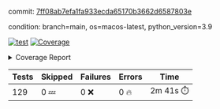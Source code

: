 commit: [7ff08ab7efa1fa933ecda65170b3662d6587803e](https://github.com/rcmdnk/homebrew-file/tree/7ff08ab7efa1fa933ecda65170b3662d6587803e)

condition: branch=main, os=macos-latest, python_version=3.9

[![test](https://github.com/rcmdnk/homebrew-file/actions/workflows/test.yml/badge.svg)](https://github.com/rcmdnk/homebrew-file/actions/runs/17569468487)
<a href="https://github.com/rcmdnk/homebrew-file/blob/7ff08ab7efa1fa933ecda65170b3662d6587803e/README.md"><img alt="Coverage" src="https://img.shields.io/badge/Coverage-61%25-yellow.svg" /></a><details><summary>Coverage Report </summary><table><tr><th>File</th><th>Stmts</th><th>Miss</th><th>Cover</th><th>Missing</th></tr><tbody><tr><td colspan="5"><b>bin</b></td></tr><tr><td>&nbsp; &nbsp;<a href="https://github.com/rcmdnk/homebrew-file/blob/7ff08ab7efa1fa933ecda65170b3662d6587803e/bin/brew-file">brew-file</a></td><td>2222</td><td>857</td><td>61%</td><td><a href="https://github.com/rcmdnk/homebrew-file/blob/7ff08ab7efa1fa933ecda65170b3662d6587803e/bin/brew-file#L56-L62">56&ndash;62</a>, <a href="https://github.com/rcmdnk/homebrew-file/blob/7ff08ab7efa1fa933ecda65170b3662d6587803e/bin/brew-file#L149">149</a>, <a href="https://github.com/rcmdnk/homebrew-file/blob/7ff08ab7efa1fa933ecda65170b3662d6587803e/bin/brew-file#L161">161</a>, <a href="https://github.com/rcmdnk/homebrew-file/blob/7ff08ab7efa1fa933ecda65170b3662d6587803e/bin/brew-file#L164">164</a>, <a href="https://github.com/rcmdnk/homebrew-file/blob/7ff08ab7efa1fa933ecda65170b3662d6587803e/bin/brew-file#L213">213</a>, <a href="https://github.com/rcmdnk/homebrew-file/blob/7ff08ab7efa1fa933ecda65170b3662d6587803e/bin/brew-file#L307">307</a>, <a href="https://github.com/rcmdnk/homebrew-file/blob/7ff08ab7efa1fa933ecda65170b3662d6587803e/bin/brew-file#L310">310</a>, <a href="https://github.com/rcmdnk/homebrew-file/blob/7ff08ab7efa1fa933ecda65170b3662d6587803e/bin/brew-file#L378-L380">378&ndash;380</a>, <a href="https://github.com/rcmdnk/homebrew-file/blob/7ff08ab7efa1fa933ecda65170b3662d6587803e/bin/brew-file#L389-L390">389&ndash;390</a>, <a href="https://github.com/rcmdnk/homebrew-file/blob/7ff08ab7efa1fa933ecda65170b3662d6587803e/bin/brew-file#L484">484</a>, <a href="https://github.com/rcmdnk/homebrew-file/blob/7ff08ab7efa1fa933ecda65170b3662d6587803e/bin/brew-file#L490-L493">490&ndash;493</a>, <a href="https://github.com/rcmdnk/homebrew-file/blob/7ff08ab7efa1fa933ecda65170b3662d6587803e/bin/brew-file#L531-L555">531&ndash;555</a>, <a href="https://github.com/rcmdnk/homebrew-file/blob/7ff08ab7efa1fa933ecda65170b3662d6587803e/bin/brew-file#L559-L567">559&ndash;567</a>, <a href="https://github.com/rcmdnk/homebrew-file/blob/7ff08ab7efa1fa933ecda65170b3662d6587803e/bin/brew-file#L699">699</a>, <a href="https://github.com/rcmdnk/homebrew-file/blob/7ff08ab7efa1fa933ecda65170b3662d6587803e/bin/brew-file#L821-L825">821&ndash;825</a>, <a href="https://github.com/rcmdnk/homebrew-file/blob/7ff08ab7efa1fa933ecda65170b3662d6587803e/bin/brew-file#L838-L843">838&ndash;843</a>, <a href="https://github.com/rcmdnk/homebrew-file/blob/7ff08ab7efa1fa933ecda65170b3662d6587803e/bin/brew-file#L854">854</a>, <a href="https://github.com/rcmdnk/homebrew-file/blob/7ff08ab7efa1fa933ecda65170b3662d6587803e/bin/brew-file#L871">871</a>, <a href="https://github.com/rcmdnk/homebrew-file/blob/7ff08ab7efa1fa933ecda65170b3662d6587803e/bin/brew-file#L875-L883">875&ndash;883</a>, <a href="https://github.com/rcmdnk/homebrew-file/blob/7ff08ab7efa1fa933ecda65170b3662d6587803e/bin/brew-file#L892-L895">892&ndash;895</a>, <a href="https://github.com/rcmdnk/homebrew-file/blob/7ff08ab7efa1fa933ecda65170b3662d6587803e/bin/brew-file#L897-L900">897&ndash;900</a>, <a href="https://github.com/rcmdnk/homebrew-file/blob/7ff08ab7efa1fa933ecda65170b3662d6587803e/bin/brew-file#L902-L905">902&ndash;905</a>, <a href="https://github.com/rcmdnk/homebrew-file/blob/7ff08ab7efa1fa933ecda65170b3662d6587803e/bin/brew-file#L907-L910">907&ndash;910</a>, <a href="https://github.com/rcmdnk/homebrew-file/blob/7ff08ab7efa1fa933ecda65170b3662d6587803e/bin/brew-file#L921-L939">921&ndash;939</a>, <a href="https://github.com/rcmdnk/homebrew-file/blob/7ff08ab7efa1fa933ecda65170b3662d6587803e/bin/brew-file#L991-L1002">991&ndash;1002</a>, <a href="https://github.com/rcmdnk/homebrew-file/blob/7ff08ab7efa1fa933ecda65170b3662d6587803e/bin/brew-file#L1005-L1033">1005&ndash;1033</a>, <a href="https://github.com/rcmdnk/homebrew-file/blob/7ff08ab7efa1fa933ecda65170b3662d6587803e/bin/brew-file#L1049-L1064">1049&ndash;1064</a>, <a href="https://github.com/rcmdnk/homebrew-file/blob/7ff08ab7efa1fa933ecda65170b3662d6587803e/bin/brew-file#L1106">1106</a>, <a href="https://github.com/rcmdnk/homebrew-file/blob/7ff08ab7efa1fa933ecda65170b3662d6587803e/bin/brew-file#L1122-L1127">1122&ndash;1127</a>, <a href="https://github.com/rcmdnk/homebrew-file/blob/7ff08ab7efa1fa933ecda65170b3662d6587803e/bin/brew-file#L1131-L1133">1131&ndash;1133</a>, <a href="https://github.com/rcmdnk/homebrew-file/blob/7ff08ab7efa1fa933ecda65170b3662d6587803e/bin/brew-file#L1137-L1140">1137&ndash;1140</a>, <a href="https://github.com/rcmdnk/homebrew-file/blob/7ff08ab7efa1fa933ecda65170b3662d6587803e/bin/brew-file#L1144-L1146">1144&ndash;1146</a>, <a href="https://github.com/rcmdnk/homebrew-file/blob/7ff08ab7efa1fa933ecda65170b3662d6587803e/bin/brew-file#L1150-L1152">1150&ndash;1152</a>, <a href="https://github.com/rcmdnk/homebrew-file/blob/7ff08ab7efa1fa933ecda65170b3662d6587803e/bin/brew-file#L1156-L1158">1156&ndash;1158</a>, <a href="https://github.com/rcmdnk/homebrew-file/blob/7ff08ab7efa1fa933ecda65170b3662d6587803e/bin/brew-file#L1162-L1164">1162&ndash;1164</a>, <a href="https://github.com/rcmdnk/homebrew-file/blob/7ff08ab7efa1fa933ecda65170b3662d6587803e/bin/brew-file#L1168-L1170">1168&ndash;1170</a>, <a href="https://github.com/rcmdnk/homebrew-file/blob/7ff08ab7efa1fa933ecda65170b3662d6587803e/bin/brew-file#L1174-L1176">1174&ndash;1176</a>, <a href="https://github.com/rcmdnk/homebrew-file/blob/7ff08ab7efa1fa933ecda65170b3662d6587803e/bin/brew-file#L1180-L1183">1180&ndash;1183</a>, <a href="https://github.com/rcmdnk/homebrew-file/blob/7ff08ab7efa1fa933ecda65170b3662d6587803e/bin/brew-file#L1187-L1189">1187&ndash;1189</a>, <a href="https://github.com/rcmdnk/homebrew-file/blob/7ff08ab7efa1fa933ecda65170b3662d6587803e/bin/brew-file#L1207">1207</a>, <a href="https://github.com/rcmdnk/homebrew-file/blob/7ff08ab7efa1fa933ecda65170b3662d6587803e/bin/brew-file#L1257-L1259">1257&ndash;1259</a>, <a href="https://github.com/rcmdnk/homebrew-file/blob/7ff08ab7efa1fa933ecda65170b3662d6587803e/bin/brew-file#L1262">1262</a>, <a href="https://github.com/rcmdnk/homebrew-file/blob/7ff08ab7efa1fa933ecda65170b3662d6587803e/bin/brew-file#L1268">1268</a>, <a href="https://github.com/rcmdnk/homebrew-file/blob/7ff08ab7efa1fa933ecda65170b3662d6587803e/bin/brew-file#L1290-L1293">1290&ndash;1293</a>, <a href="https://github.com/rcmdnk/homebrew-file/blob/7ff08ab7efa1fa933ecda65170b3662d6587803e/bin/brew-file#L1375">1375</a>, <a href="https://github.com/rcmdnk/homebrew-file/blob/7ff08ab7efa1fa933ecda65170b3662d6587803e/bin/brew-file#L1413">1413</a>, <a href="https://github.com/rcmdnk/homebrew-file/blob/7ff08ab7efa1fa933ecda65170b3662d6587803e/bin/brew-file#L1450">1450</a>, <a href="https://github.com/rcmdnk/homebrew-file/blob/7ff08ab7efa1fa933ecda65170b3662d6587803e/bin/brew-file#L1453">1453</a>, <a href="https://github.com/rcmdnk/homebrew-file/blob/7ff08ab7efa1fa933ecda65170b3662d6587803e/bin/brew-file#L1465">1465</a>, <a href="https://github.com/rcmdnk/homebrew-file/blob/7ff08ab7efa1fa933ecda65170b3662d6587803e/bin/brew-file#L1467">1467</a>, <a href="https://github.com/rcmdnk/homebrew-file/blob/7ff08ab7efa1fa933ecda65170b3662d6587803e/bin/brew-file#L1502-L1503">1502&ndash;1503</a>, <a href="https://github.com/rcmdnk/homebrew-file/blob/7ff08ab7efa1fa933ecda65170b3662d6587803e/bin/brew-file#L1515-L1518">1515&ndash;1518</a>, <a href="https://github.com/rcmdnk/homebrew-file/blob/7ff08ab7efa1fa933ecda65170b3662d6587803e/bin/brew-file#L1548-L1579">1548&ndash;1579</a>, <a href="https://github.com/rcmdnk/homebrew-file/blob/7ff08ab7efa1fa933ecda65170b3662d6587803e/bin/brew-file#L1586">1586</a>, <a href="https://github.com/rcmdnk/homebrew-file/blob/7ff08ab7efa1fa933ecda65170b3662d6587803e/bin/brew-file#L1588">1588</a>, <a href="https://github.com/rcmdnk/homebrew-file/blob/7ff08ab7efa1fa933ecda65170b3662d6587803e/bin/brew-file#L1597-L1598">1597&ndash;1598</a>, <a href="https://github.com/rcmdnk/homebrew-file/blob/7ff08ab7efa1fa933ecda65170b3662d6587803e/bin/brew-file#L1603">1603</a>, <a href="https://github.com/rcmdnk/homebrew-file/blob/7ff08ab7efa1fa933ecda65170b3662d6587803e/bin/brew-file#L1609">1609</a>, <a href="https://github.com/rcmdnk/homebrew-file/blob/7ff08ab7efa1fa933ecda65170b3662d6587803e/bin/brew-file#L1613-L1624">1613&ndash;1624</a>, <a href="https://github.com/rcmdnk/homebrew-file/blob/7ff08ab7efa1fa933ecda65170b3662d6587803e/bin/brew-file#L1627-L1632">1627&ndash;1632</a>, <a href="https://github.com/rcmdnk/homebrew-file/blob/7ff08ab7efa1fa933ecda65170b3662d6587803e/bin/brew-file#L1643-L1663">1643&ndash;1663</a>, <a href="https://github.com/rcmdnk/homebrew-file/blob/7ff08ab7efa1fa933ecda65170b3662d6587803e/bin/brew-file#L1691">1691</a>, <a href="https://github.com/rcmdnk/homebrew-file/blob/7ff08ab7efa1fa933ecda65170b3662d6587803e/bin/brew-file#L1730-L1737">1730&ndash;1737</a>, <a href="https://github.com/rcmdnk/homebrew-file/blob/7ff08ab7efa1fa933ecda65170b3662d6587803e/bin/brew-file#L1744-L1752">1744&ndash;1752</a>, <a href="https://github.com/rcmdnk/homebrew-file/blob/7ff08ab7efa1fa933ecda65170b3662d6587803e/bin/brew-file#L1768">1768</a>, <a href="https://github.com/rcmdnk/homebrew-file/blob/7ff08ab7efa1fa933ecda65170b3662d6587803e/bin/brew-file#L1778">1778</a>, <a href="https://github.com/rcmdnk/homebrew-file/blob/7ff08ab7efa1fa933ecda65170b3662d6587803e/bin/brew-file#L1784">1784</a>, <a href="https://github.com/rcmdnk/homebrew-file/blob/7ff08ab7efa1fa933ecda65170b3662d6587803e/bin/brew-file#L1794">1794</a>, <a href="https://github.com/rcmdnk/homebrew-file/blob/7ff08ab7efa1fa933ecda65170b3662d6587803e/bin/brew-file#L1803-L1804">1803&ndash;1804</a>, <a href="https://github.com/rcmdnk/homebrew-file/blob/7ff08ab7efa1fa933ecda65170b3662d6587803e/bin/brew-file#L1808">1808</a>, <a href="https://github.com/rcmdnk/homebrew-file/blob/7ff08ab7efa1fa933ecda65170b3662d6587803e/bin/brew-file#L1814">1814</a>, <a href="https://github.com/rcmdnk/homebrew-file/blob/7ff08ab7efa1fa933ecda65170b3662d6587803e/bin/brew-file#L1820-L1824">1820&ndash;1824</a>, <a href="https://github.com/rcmdnk/homebrew-file/blob/7ff08ab7efa1fa933ecda65170b3662d6587803e/bin/brew-file#L1840-L1847">1840&ndash;1847</a>, <a href="https://github.com/rcmdnk/homebrew-file/blob/7ff08ab7efa1fa933ecda65170b3662d6587803e/bin/brew-file#L1854-L1858">1854&ndash;1858</a>, <a href="https://github.com/rcmdnk/homebrew-file/blob/7ff08ab7efa1fa933ecda65170b3662d6587803e/bin/brew-file#L1862">1862</a>, <a href="https://github.com/rcmdnk/homebrew-file/blob/7ff08ab7efa1fa933ecda65170b3662d6587803e/bin/brew-file#L1875-L1876">1875&ndash;1876</a>, <a href="https://github.com/rcmdnk/homebrew-file/blob/7ff08ab7efa1fa933ecda65170b3662d6587803e/bin/brew-file#L1897-L2024">1897&ndash;2024</a>, <a href="https://github.com/rcmdnk/homebrew-file/blob/7ff08ab7efa1fa933ecda65170b3662d6587803e/bin/brew-file#L2027-L2036">2027&ndash;2036</a>, <a href="https://github.com/rcmdnk/homebrew-file/blob/7ff08ab7efa1fa933ecda65170b3662d6587803e/bin/brew-file#L2049">2049</a>, <a href="https://github.com/rcmdnk/homebrew-file/blob/7ff08ab7efa1fa933ecda65170b3662d6587803e/bin/brew-file#L2054">2054</a>, <a href="https://github.com/rcmdnk/homebrew-file/blob/7ff08ab7efa1fa933ecda65170b3662d6587803e/bin/brew-file#L2059-L2098">2059&ndash;2098</a>, <a href="https://github.com/rcmdnk/homebrew-file/blob/7ff08ab7efa1fa933ecda65170b3662d6587803e/bin/brew-file#L2108-L2135">2108&ndash;2135</a>, <a href="https://github.com/rcmdnk/homebrew-file/blob/7ff08ab7efa1fa933ecda65170b3662d6587803e/bin/brew-file#L2139-L2205">2139&ndash;2205</a>, <a href="https://github.com/rcmdnk/homebrew-file/blob/7ff08ab7efa1fa933ecda65170b3662d6587803e/bin/brew-file#L2212-L2215">2212&ndash;2215</a>, <a href="https://github.com/rcmdnk/homebrew-file/blob/7ff08ab7efa1fa933ecda65170b3662d6587803e/bin/brew-file#L2224-L2227">2224&ndash;2227</a>, <a href="https://github.com/rcmdnk/homebrew-file/blob/7ff08ab7efa1fa933ecda65170b3662d6587803e/bin/brew-file#L2236-L2239">2236&ndash;2239</a>, <a href="https://github.com/rcmdnk/homebrew-file/blob/7ff08ab7efa1fa933ecda65170b3662d6587803e/bin/brew-file#L2248-L2251">2248&ndash;2251</a>, <a href="https://github.com/rcmdnk/homebrew-file/blob/7ff08ab7efa1fa933ecda65170b3662d6587803e/bin/brew-file#L2260-L2281">2260&ndash;2281</a>, <a href="https://github.com/rcmdnk/homebrew-file/blob/7ff08ab7efa1fa933ecda65170b3662d6587803e/bin/brew-file#L2291-L2309">2291&ndash;2309</a>, <a href="https://github.com/rcmdnk/homebrew-file/blob/7ff08ab7efa1fa933ecda65170b3662d6587803e/bin/brew-file#L2318-L2328">2318&ndash;2328</a>, <a href="https://github.com/rcmdnk/homebrew-file/blob/7ff08ab7efa1fa933ecda65170b3662d6587803e/bin/brew-file#L2331-L2346">2331&ndash;2346</a>, <a href="https://github.com/rcmdnk/homebrew-file/blob/7ff08ab7efa1fa933ecda65170b3662d6587803e/bin/brew-file#L2349-L2361">2349&ndash;2361</a>, <a href="https://github.com/rcmdnk/homebrew-file/blob/7ff08ab7efa1fa933ecda65170b3662d6587803e/bin/brew-file#L2364-L2376">2364&ndash;2376</a>, <a href="https://github.com/rcmdnk/homebrew-file/blob/7ff08ab7efa1fa933ecda65170b3662d6587803e/bin/brew-file#L2383">2383</a>, <a href="https://github.com/rcmdnk/homebrew-file/blob/7ff08ab7efa1fa933ecda65170b3662d6587803e/bin/brew-file#L2387-L2394">2387&ndash;2394</a>, <a href="https://github.com/rcmdnk/homebrew-file/blob/7ff08ab7efa1fa933ecda65170b3662d6587803e/bin/brew-file#L2401-L2402">2401&ndash;2402</a>, <a href="https://github.com/rcmdnk/homebrew-file/blob/7ff08ab7efa1fa933ecda65170b3662d6587803e/bin/brew-file#L2431">2431</a>, <a href="https://github.com/rcmdnk/homebrew-file/blob/7ff08ab7efa1fa933ecda65170b3662d6587803e/bin/brew-file#L2437">2437</a>, <a href="https://github.com/rcmdnk/homebrew-file/blob/7ff08ab7efa1fa933ecda65170b3662d6587803e/bin/brew-file#L2445-L2449">2445&ndash;2449</a>, <a href="https://github.com/rcmdnk/homebrew-file/blob/7ff08ab7efa1fa933ecda65170b3662d6587803e/bin/brew-file#L2460-L2463">2460&ndash;2463</a>, <a href="https://github.com/rcmdnk/homebrew-file/blob/7ff08ab7efa1fa933ecda65170b3662d6587803e/bin/brew-file#L2470">2470</a>, <a href="https://github.com/rcmdnk/homebrew-file/blob/7ff08ab7efa1fa933ecda65170b3662d6587803e/bin/brew-file#L2477">2477</a>, <a href="https://github.com/rcmdnk/homebrew-file/blob/7ff08ab7efa1fa933ecda65170b3662d6587803e/bin/brew-file#L2481">2481</a>, <a href="https://github.com/rcmdnk/homebrew-file/blob/7ff08ab7efa1fa933ecda65170b3662d6587803e/bin/brew-file#L2484">2484</a>, <a href="https://github.com/rcmdnk/homebrew-file/blob/7ff08ab7efa1fa933ecda65170b3662d6587803e/bin/brew-file#L2506-L2539">2506&ndash;2539</a>, <a href="https://github.com/rcmdnk/homebrew-file/blob/7ff08ab7efa1fa933ecda65170b3662d6587803e/bin/brew-file#L2560">2560</a>, <a href="https://github.com/rcmdnk/homebrew-file/blob/7ff08ab7efa1fa933ecda65170b3662d6587803e/bin/brew-file#L2577-L2578">2577&ndash;2578</a>, <a href="https://github.com/rcmdnk/homebrew-file/blob/7ff08ab7efa1fa933ecda65170b3662d6587803e/bin/brew-file#L2582">2582</a>, <a href="https://github.com/rcmdnk/homebrew-file/blob/7ff08ab7efa1fa933ecda65170b3662d6587803e/bin/brew-file#L2587-L2588">2587&ndash;2588</a>, <a href="https://github.com/rcmdnk/homebrew-file/blob/7ff08ab7efa1fa933ecda65170b3662d6587803e/bin/brew-file#L2594-L2614">2594&ndash;2614</a>, <a href="https://github.com/rcmdnk/homebrew-file/blob/7ff08ab7efa1fa933ecda65170b3662d6587803e/bin/brew-file#L2618-L2628">2618&ndash;2628</a>, <a href="https://github.com/rcmdnk/homebrew-file/blob/7ff08ab7efa1fa933ecda65170b3662d6587803e/bin/brew-file#L2631">2631</a>, <a href="https://github.com/rcmdnk/homebrew-file/blob/7ff08ab7efa1fa933ecda65170b3662d6587803e/bin/brew-file#L2647">2647</a>, <a href="https://github.com/rcmdnk/homebrew-file/blob/7ff08ab7efa1fa933ecda65170b3662d6587803e/bin/brew-file#L2651-L2657">2651&ndash;2657</a>, <a href="https://github.com/rcmdnk/homebrew-file/blob/7ff08ab7efa1fa933ecda65170b3662d6587803e/bin/brew-file#L2659">2659</a>, <a href="https://github.com/rcmdnk/homebrew-file/blob/7ff08ab7efa1fa933ecda65170b3662d6587803e/bin/brew-file#L2665">2665</a>, <a href="https://github.com/rcmdnk/homebrew-file/blob/7ff08ab7efa1fa933ecda65170b3662d6587803e/bin/brew-file#L2694-L2706">2694&ndash;2706</a>, <a href="https://github.com/rcmdnk/homebrew-file/blob/7ff08ab7efa1fa933ecda65170b3662d6587803e/bin/brew-file#L2722-L2723">2722&ndash;2723</a>, <a href="https://github.com/rcmdnk/homebrew-file/blob/7ff08ab7efa1fa933ecda65170b3662d6587803e/bin/brew-file#L2725">2725</a>, <a href="https://github.com/rcmdnk/homebrew-file/blob/7ff08ab7efa1fa933ecda65170b3662d6587803e/bin/brew-file#L2735">2735</a>, <a href="https://github.com/rcmdnk/homebrew-file/blob/7ff08ab7efa1fa933ecda65170b3662d6587803e/bin/brew-file#L2750-L3018">2750&ndash;3018</a>, <a href="https://github.com/rcmdnk/homebrew-file/blob/7ff08ab7efa1fa933ecda65170b3662d6587803e/bin/brew-file#L3038-L3040">3038&ndash;3040</a>, <a href="https://github.com/rcmdnk/homebrew-file/blob/7ff08ab7efa1fa933ecda65170b3662d6587803e/bin/brew-file#L3049-L3059">3049&ndash;3059</a>, <a href="https://github.com/rcmdnk/homebrew-file/blob/7ff08ab7efa1fa933ecda65170b3662d6587803e/bin/brew-file#L3071-L3077">3071&ndash;3077</a>, <a href="https://github.com/rcmdnk/homebrew-file/blob/7ff08ab7efa1fa933ecda65170b3662d6587803e/bin/brew-file#L3089-L3103">3089&ndash;3103</a>, <a href="https://github.com/rcmdnk/homebrew-file/blob/7ff08ab7efa1fa933ecda65170b3662d6587803e/bin/brew-file#L3109-L3146">3109&ndash;3146</a>, <a href="https://github.com/rcmdnk/homebrew-file/blob/7ff08ab7efa1fa933ecda65170b3662d6587803e/bin/brew-file#L3154-L3178">3154&ndash;3178</a>, <a href="https://github.com/rcmdnk/homebrew-file/blob/7ff08ab7efa1fa933ecda65170b3662d6587803e/bin/brew-file#L3182-L3195">3182&ndash;3195</a>, <a href="https://github.com/rcmdnk/homebrew-file/blob/7ff08ab7efa1fa933ecda65170b3662d6587803e/bin/brew-file#L3199-L3212">3199&ndash;3212</a>, <a href="https://github.com/rcmdnk/homebrew-file/blob/7ff08ab7efa1fa933ecda65170b3662d6587803e/bin/brew-file#L3216-L3229">3216&ndash;3229</a>, <a href="https://github.com/rcmdnk/homebrew-file/blob/7ff08ab7efa1fa933ecda65170b3662d6587803e/bin/brew-file#L3233">3233</a>, <a href="https://github.com/rcmdnk/homebrew-file/blob/7ff08ab7efa1fa933ecda65170b3662d6587803e/bin/brew-file#L3263-L3264">3263&ndash;3264</a>, <a href="https://github.com/rcmdnk/homebrew-file/blob/7ff08ab7efa1fa933ecda65170b3662d6587803e/bin/brew-file#L3355">3355</a>, <a href="https://github.com/rcmdnk/homebrew-file/blob/7ff08ab7efa1fa933ecda65170b3662d6587803e/bin/brew-file#L3357">3357</a>, <a href="https://github.com/rcmdnk/homebrew-file/blob/7ff08ab7efa1fa933ecda65170b3662d6587803e/bin/brew-file#L3362-L3373">3362&ndash;3373</a>, <a href="https://github.com/rcmdnk/homebrew-file/blob/7ff08ab7efa1fa933ecda65170b3662d6587803e/bin/brew-file#L3389">3389</a>, <a href="https://github.com/rcmdnk/homebrew-file/blob/7ff08ab7efa1fa933ecda65170b3662d6587803e/bin/brew-file#L3407-L3424">3407&ndash;3424</a>, <a href="https://github.com/rcmdnk/homebrew-file/blob/7ff08ab7efa1fa933ecda65170b3662d6587803e/bin/brew-file#L3447">3447</a>, <a href="https://github.com/rcmdnk/homebrew-file/blob/7ff08ab7efa1fa933ecda65170b3662d6587803e/bin/brew-file#L3453">3453</a>, <a href="https://github.com/rcmdnk/homebrew-file/blob/7ff08ab7efa1fa933ecda65170b3662d6587803e/bin/brew-file#L3457-L3468">3457&ndash;3468</a>, <a href="https://github.com/rcmdnk/homebrew-file/blob/7ff08ab7efa1fa933ecda65170b3662d6587803e/bin/brew-file#L3477">3477</a>, <a href="https://github.com/rcmdnk/homebrew-file/blob/7ff08ab7efa1fa933ecda65170b3662d6587803e/bin/brew-file#L3489">3489</a>, <a href="https://github.com/rcmdnk/homebrew-file/blob/7ff08ab7efa1fa933ecda65170b3662d6587803e/bin/brew-file#L3491-L3495">3491&ndash;3495</a>, <a href="https://github.com/rcmdnk/homebrew-file/blob/7ff08ab7efa1fa933ecda65170b3662d6587803e/bin/brew-file#L3499-L3502">3499&ndash;3502</a>, <a href="https://github.com/rcmdnk/homebrew-file/blob/7ff08ab7efa1fa933ecda65170b3662d6587803e/bin/brew-file#L3505-L3508">3505&ndash;3508</a>, <a href="https://github.com/rcmdnk/homebrew-file/blob/7ff08ab7efa1fa933ecda65170b3662d6587803e/bin/brew-file#L3511-L3519">3511&ndash;3519</a>, <a href="https://github.com/rcmdnk/homebrew-file/blob/7ff08ab7efa1fa933ecda65170b3662d6587803e/bin/brew-file#L3548-L3555">3548&ndash;3555</a>, <a href="https://github.com/rcmdnk/homebrew-file/blob/7ff08ab7efa1fa933ecda65170b3662d6587803e/bin/brew-file#L3566-L3573">3566&ndash;3573</a>, <a href="https://github.com/rcmdnk/homebrew-file/blob/7ff08ab7efa1fa933ecda65170b3662d6587803e/bin/brew-file#L3654-L3656">3654&ndash;3656</a>, <a href="https://github.com/rcmdnk/homebrew-file/blob/7ff08ab7efa1fa933ecda65170b3662d6587803e/bin/brew-file#L3679">3679</a>, <a href="https://github.com/rcmdnk/homebrew-file/blob/7ff08ab7efa1fa933ecda65170b3662d6587803e/bin/brew-file#L3685">3685</a>, <a href="https://github.com/rcmdnk/homebrew-file/blob/7ff08ab7efa1fa933ecda65170b3662d6587803e/bin/brew-file#L4248-L4249">4248&ndash;4249</a>, <a href="https://github.com/rcmdnk/homebrew-file/blob/7ff08ab7efa1fa933ecda65170b3662d6587803e/bin/brew-file#L4252">4252</a>, <a href="https://github.com/rcmdnk/homebrew-file/blob/7ff08ab7efa1fa933ecda65170b3662d6587803e/bin/brew-file#L4256">4256</a>, <a href="https://github.com/rcmdnk/homebrew-file/blob/7ff08ab7efa1fa933ecda65170b3662d6587803e/bin/brew-file#L4264">4264</a>, <a href="https://github.com/rcmdnk/homebrew-file/blob/7ff08ab7efa1fa933ecda65170b3662d6587803e/bin/brew-file#L4269-L4271">4269&ndash;4271</a>, <a href="https://github.com/rcmdnk/homebrew-file/blob/7ff08ab7efa1fa933ecda65170b3662d6587803e/bin/brew-file#L4273-L4275">4273&ndash;4275</a>, <a href="https://github.com/rcmdnk/homebrew-file/blob/7ff08ab7efa1fa933ecda65170b3662d6587803e/bin/brew-file#L4280-L4281">4280&ndash;4281</a>, <a href="https://github.com/rcmdnk/homebrew-file/blob/7ff08ab7efa1fa933ecda65170b3662d6587803e/bin/brew-file#L4283-L4285">4283&ndash;4285</a>, <a href="https://github.com/rcmdnk/homebrew-file/blob/7ff08ab7efa1fa933ecda65170b3662d6587803e/bin/brew-file#L4287-L4288">4287&ndash;4288</a>, <a href="https://github.com/rcmdnk/homebrew-file/blob/7ff08ab7efa1fa933ecda65170b3662d6587803e/bin/brew-file#L4290-L4364">4290&ndash;4364</a>, <a href="https://github.com/rcmdnk/homebrew-file/blob/7ff08ab7efa1fa933ecda65170b3662d6587803e/bin/brew-file#L4370-L4380">4370&ndash;4380</a></td></tr><tr><td><b>TOTAL</b></td><td><b>2222</b></td><td><b>857</b></td><td><b>61%</b></td><td>&nbsp;</td></tr></tbody></table></details>

| Tests | Skipped | Failures | Errors | Time |
| ----- | ------- | -------- | -------- | ------------------ |
| 129 | 0 :zzz: | 0 :x: | 0 :fire: | 2m 41s :stopwatch: |


